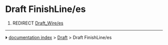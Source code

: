 # Draft FinishLine/es
1.  REDIRECT [Draft_Wire/es](Draft_Wire/es.md)



---
⏵ [documentation index](../README.md) > [Draft](Draft_Workbench.md) > Draft FinishLine/es
